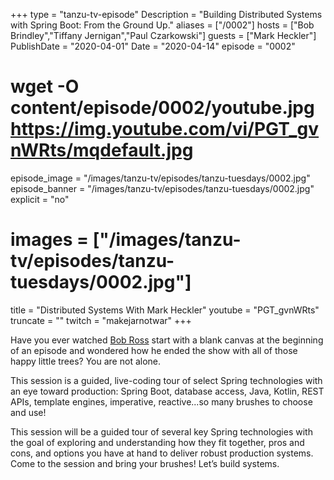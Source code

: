 +++
type = "tanzu-tv-episode"
Description = "Building Distributed Systems with Spring Boot: From the Ground Up."
aliases = ["/0002"]
hosts = ["Bob Brindley","Tiffany Jernigan","Paul Czarkowski"]
guests = ["Mark Heckler"]
PublishDate = "2020-04-01"
Date = "2020-04-14"
episode = "0002"
# wget -O content/episode/0002/youtube.jpg https://img.youtube.com/vi/PGT_gvnWRts/mqdefault.jpg
episode_image = "/images/tanzu-tv/episodes/tanzu-tuesdays/0002.jpg"
episode_banner = "/images/tanzu-tv/episodes/tanzu-tuesdays/0002.jpg"
explicit = "no"
# images = ["/images/tanzu-tv/episodes/tanzu-tuesdays/0002.jpg"]
title = "Distributed Systems With Mark Heckler"
youtube = "PGT_gvnWRts"
truncate = ""
twitch = "makejarnotwar"
+++

Have you ever watched [Bob Ross](https://www.youtube.com/user/BobRossInc/) start with a blank canvas at the beginning of an episode and wondered how he ended the show with all of those happy little trees? You are not alone.

This session is a guided, live-coding tour of select Spring technologies with an eye toward production: Spring Boot, database access, Java, Kotlin, REST APIs, template engines, imperative, reactive...so many brushes to choose and use!

This session will be a guided tour of several key Spring technologies with the goal of exploring and understanding how they fit together, pros and cons, and options you have at hand to deliver robust production systems. Come to the session and bring your brushes! Let’s build systems.
